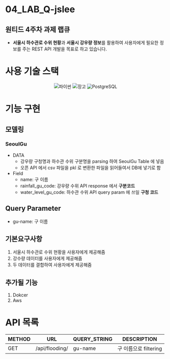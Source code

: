 # 04_LAB_Q-jslee

## 원티드 4주차 과제 랩큐

- **서울시 하수관로 수위 현황**과 **서울시 강우량 정보**를 활용하여 사용자에게 필요한 정보를 주는 REST API 개발을 목표로 하고 있습니다.

# 사용 기술 스택

<div align="center">
    <img src="https://img.shields.io/badge/Python-3776AB?style=for-the-badge&logo=Python&logoColor=white" alt="파이썬" />
    <img src="https://img.shields.io/badge/Django-092E20?style=for-the-badge&logo=Django&logoColor=white" alt="장고" />
    <img src="https://img.shields.io/badge/PostgreSQL-4169E1?style=for-the-badge&logo=Postgresql&logoColor=white" alt="PostgreSQL" />
</div>

# 기능 구현

## 모델링

### SeoulGu

- DATA
    - 강우량 구청명과 하수관 수위 구분명을 parsing 하여 SeoulGu Table 에 넣음
    - 오픈 API 에서 csv 파일을 pkl 로 변환한 파일을 읽어들여서 DB에 넣기로 함
- Field
    - name: 구 이름
    - rainfall_gu_code: 강우량 수위 API response 에서 **구분코드**
    - water_level_gu_code: 하수관 수위 API query param 에 쓰일 **구청 코드**

## Query Parameter

- gu-name: 구 이름

## 기본요구사항

1. 서울시 하수관로 수위 현황을 사용자에게 제공해줌
2. 강수량 데이터를 사용자에게 제공해줌
3. 두 데이터를 결합하여 사용자에게 제공해줌

## 추가될 기능

1. Dokcer
2. Aws

# API 목록

| METHOD | URL              | QUERY_STRING  | DESCRIPTION      |
|--------|------------------|---------------|------------------|
| GET    | /api/flooding/   | gu-name       | 구 이름으로 filtering |
